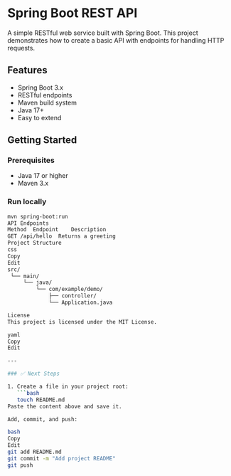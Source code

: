 # Spring Boot REST API

A simple RESTful web service built with Spring Boot. This project demonstrates how to create a basic API with endpoints for handling HTTP requests.

## Features

- Spring Boot 3.x
- RESTful endpoints
- Maven build system
- Java 17+
- Easy to extend

## Getting Started

### Prerequisites
- Java 17 or higher
- Maven 3.x

### Run locally

```bash
mvn spring-boot:run
API Endpoints
Method	Endpoint	Description
GET	/api/hello	Returns a greeting
Project Structure
css
Copy
Edit
src/
 └── main/
     └── java/
         └── com/example/demo/
             ├── controller/
             └── Application.java

License
This project is licensed under the MIT License.

yaml
Copy
Edit

---

### ✅ Next Steps

1. Create a file in your project root:
   ```bash
   touch README.md
Paste the content above and save it.

Add, commit, and push:

bash
Copy
Edit
git add README.md
git commit -m "Add project README"
git push

